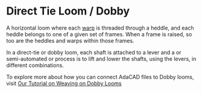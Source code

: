# Direct Tie Loom / Dobby 

A horizontal loom where each [warp](warp) is threaded through a heddle, and each heddle belongs to one of a given set of frames. When a frame is raised, so too are the heddles and warps within those frames. 

In a direct-tie or dobby loom, each shaft is attached to a lever and a or semi-automated  or  process is to lift and lower the shafts, using the levers, in different combinations. 

To explore more about how you can connect AdaCAD files to Dobby looms, visit [Our Tutorial on Weaving on Dobby Looms](../../learn/tutorials/weave_avl.md)

